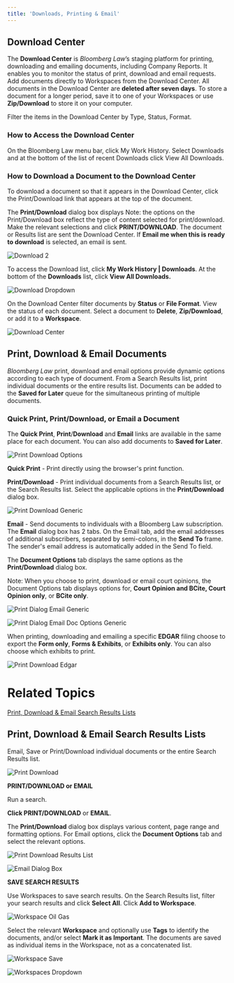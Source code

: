 ```yaml
---
title: 'Downloads, Printing & Email'
---
```

## Download Center

The **Download Center** is _Bloomberg Law_’s staging platform for printing, downloading and emailing documents, including Company Reports. It enables you to monitor the status of print, download and email requests. Add documents directly to Workspaces  from the Download Center. All documents in the Download Center are **deleted after seven days**. To store a document for a longer period, save it to one of your Workspaces or use **Zip/Download** to store it on your computer.

Filter the items in the Download Center by Type, Status, Format.  

### How to Access the Download Center

On the Bloomberg Law menu bar, click My Work History.  Select Downloads and at the bottom of the list of recent Downloads click View All Downloads. 

### How to Download a Document to the Download Center

To download a document so that it appears in the Download Center, click the Print/Download link that appears at the top of the document. 

The **Print/Download** dialog box displays Note: the options on the Print/Download box reflect the type of content selected for print/download. Make the relevant selections and click **PRINT/DOWNLOAD**. The document or Results list are sent the Download Center. If **Email me when this is ready to download** is selected, an email is sent.

![Download 2](/images/download_2.jpg)

To access the Download list, click **My Work History | Downloads**. At the bottom of the **Downloads** list, click **View All Downloads.** 

![Download Dropdown](/images/download-drop-down.jpg)

On the Download Center filter documents by **Status** or **File Format**. View the status of each document. Select a document to **Delete**, **Zip/Download**, or add it to a **Workspace**. 

![Download Center](/images/download-center.jpg)

## Print, Download & Email Documents

_Bloomberg Law_ print, download and email options provide dynamic options according to each type of document. From a Search Results list, print individual documents or the entire results list. Documents can be added to the **Saved for Later** queue for the simultaneous printing of multiple documents. 

### Quick Print, Print/Download, or Email a Document

The **Quick Print**, **Print**/**Download** and **Email** links are available in the same place for each document. You can also add documents to **Saved for Later**.

![Print Download Options](/images/print-download_options.jpg)

**Quick Print** - Print directly using the browser's print function.

**Print/Download** - Print individual documents from a Search Results list, or the Search Results list. Select the applicable options in the **Print/Download** dialog box. 

![Print Download Generic](/images/print-download_generic.jpg)

**Email** - Send documents to individuals with a Bloomberg Law subscription. The **Email** dialog box has 2 tabs. On the Email tab, add the email addresses of additional subscribers, separated by semi-colons, in the **Send To** frame. The sender's email address is automatically added in the Send To field.

The **Document Options** tab displays the same options as the **Print/Download** dialog box.

Note: When you choose to print, download or email court opinions, the Document Options tab displays options for, **Court Opinion and BCite, Court Opinion only**, or **BCite only**. 

![Print Dialog Email Generic](/images/print-dialog-email_email-generic.jpg)

![Print Dialog Email Doc Options Generic](/images/print-dialog-email_doc-options-generic.jpg)

When printing, downloading and emailing a specific **EDGAR** filing choose to export the **Form only**, **Forms & Exhibits**, or **Exhibits only**. You can also choose which exhibits to print.

![Print Download Edgar](/images/print-download_edgar.jpg)

# Related Topics

[Print, Download & Email Search Results Lists](/docs/blh-090-downloads-printing-and-email.html#print-download-email-search-results-lists)

## Print, Download & Email Search Results Lists

Email, Save or Print/Download individual documents or the entire Search Results list. 

![Print Download](/images/print-download.jpg)

**PRINT/DOWNLOAD or EMAIL**

Run a search.

**Click PRINT/DOWNLOAD** or **EMAIL**.

The **Print/Download** dialog box displays various content, page range and formatting options. For Email options, click the **Document Options** tab and select the relevant options.  

![Print Download Results List](/images/print-download_results-list.jpg)

![Email Dialog Box](/images/email-dialog-box.jpg)

**SAVE SEARCH RESULTS**

Use Workspaces to save search results. On the Search Results list, filter your search results and click **Select All**. Click **Add to Workspace**.

![Workspace Oil Gas](/images/workspace_oil-gas.jpg)

Select the relevant **Workspace** and optionally use **Tags** to identify the documents, and/or select **Mark it as Important**. The documents are saved as individual items in the Workspace, not as a concatenated list. 

![Workspace Save](/images/workspace_save.jpg)

![Workspaces Dropdown](/images/workspace_drop-down.jpg)

